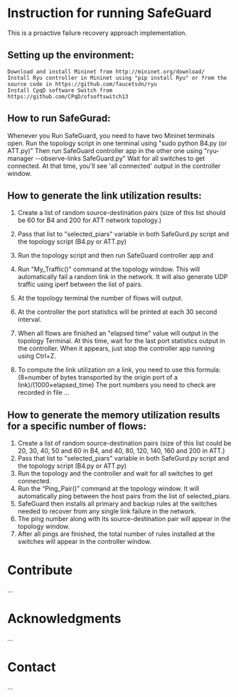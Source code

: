 # Instruction for running SafeGuard

This is a proactive failure recovery approach implementation.

## Setting up the environment:
 
	Download and install Mininet from http://mininet.org/download/
	Install Ryu controller in Mininet using "pip install Ryu" or from the source code in https://github.com/faucetsdn/ryu
	Install CpqD software Switch from https://github.com/CPqD/ofsoftswitch13
## How to run SafeGurad:
Whenever you Run SafeGuard, you need to have two Mininet terminals open. 
	Run the topology script in one terminal using "sudo python B4.py (or ATT.py)"
	Then run SafeGuard controller app in the other one using "ryu-manager --observe-links SafeGuard.py"
	Wait for all switches to get connected. At that time, you'll see 'all connected' output in the controller window.
## How to generate the link utilization results:
1. Create a list of random source-destination pairs (size of this list should be 60 for B4 and 200 for ATT network topology.) 
2. Pass that list to "selected_piars" variable in both SafeGurd.py script and the topology script (B4.py or ATT.py)
3. Run the topology script and then run SafeGuard controller app and 
4. Run "My_Traffic()" command at the topology window. This will automatically fail a random link in the network. It will also generate UDP traffic using iperf between the list of pairs. 
6. At the topology terminal the number of flows will output.
7. At the controller the port statistics will be printed at each 30 second interval.
8. When all flows are finished an "elapsed time" value will output in the topology Terminal. At this time, wait for the last port statistics output in the controller. When it appears, just stop the controller app running using Ctrl+Z.

9. To compute the link utilization on a link, you need to use this formula: (8×number of bytes transported by the origin port of a link)/(1000×elapsed_time)
	The port numbers you need to check are recorded in file ... 
## How to generate the memory utilization results for a specific number of flows: 
1. Create a list of random source-destination pairs (size of this list could be 20, 30, 40, 50 and 60 in B4, and 40, 80, 120, 140, 160 and 200 in ATT.) 
2. Pass that list to "selected_piars" variable in both SafeGurd.py script and the topology script (B4.py or ATT.py) 
3. Run the topology and the controller and wait for all switches to get connected.  
4. Run the “Ping_Pair()” command at the topology window. It will automatically ping between the host pairs from the list of selected_piars. 
5. SafeGuard then installs all primary and backup rules at the switches needed to recover from any single link failure in the network. 
6.  The ping number along with its source-destination pair will appear in the topology window. 
7. After all pings are finished, the total number of rules installed at the switches will appear in the controller window. 



# Contribute
...
# Acknowledgments
...
# Contact
...

	
